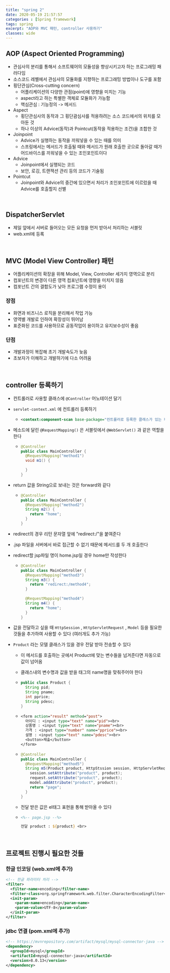 ```yaml
---
title: "spring 2"
date: 2020-05-19 21:57:57
categories : [Spring framework]
tags: spring
excerpt: "AOP와 MVC 패턴, controller 사용하기"
classes: wide
---
```


## AOP (Aspect Oriented Programming)

- 관심사의 분리를 통해서 소프트웨어의 모듈성을 향상시키고자 하는 프로그래밍 패러다임
- 소스코드 레벨에서 관심사의 모듈화를 지향하는 프로그래밍 방법이나 도구를 포함
- 횡단관심(Cross-cutting concern) 
  - 어플리케이션의 다양한 관점(point)에 영향을 미치는 기능
  - aspect라고 하는 특별한 객체로 모듈화가 가능함
  - 핵심관심 : 기능정의 -> 메서드
- Aspect
  - 횡단관심사의 동작과 그 횡단괌심사를 적용하려는 소스 코드에서의 위치를 모아둔 것
  - 하나 이상의 Advice(동작)과 Pointcut(동작을 적용하는 조건)을 조합한 것
- Joinpoint
  - Advice가 실행하는 동작을 끼워넣을 수 있는 때를 의미
  - 스프링에서는 메서드가 호출될 때와 메서드가 원래 호출한 곳으로 돌아갈 때가 어드바이스를 끼워넣을 수 있는 조인포인트이다
- Advice
  - Joinpoint에서 실행되는 코드
  - 보안, 로깅, 트랜잭션 관리 등의 코드가 기술됨
- Pointcut
  - Joinpoint와 Advice의 중간에 있으면서 처리가 조인포인트에 이르렀을 때 Advice를 호출할지 선별

<br>

## DispatcherServlet

- 제일 앞에서 서버로 들어오는 모든 요청을 먼저 받아서 처리하는 서블릿
- web.xml에 등록

<br>

## MVC (Model View Controller) 패턴

- 어플리케이션의 확장을 위해 Model, View, Controller 세가지 영역으로 분리
- 컴포넌트의 변경이 다른 영역 컴포넌트에 영향을 미치지 않음
- 컴포넌트 간의 결합도가 낮아 프로그램 수정이 용이



### 장점

- 화면과 비즈니스 로직을 분리해서 작업 가능
- 영역별 개발로 인하여 확장성이 뛰어남
- 표준화된 코드를 사용하므로 공동작업이 용이하고 유지보수성이 좋음



### 단점

- 개발과정이 복잡해 초기 개발속도가 늦음
- 초보자가 이해하고 개발하기에 다소 어려움

<br>

## controller 등록하기

- 컨트롤러로 사용할 클래스에 `@Controller` 어노테이션 달기

- `servlet-context.xml` 에 컨트롤러 등록하기

  - ```xml
    <context:component-scan base-package="컨트롤러로 등록한 클래스가 있는 패키지명"></context:component-scan>
    ```

- 메소드에 달린 `@RequestMapping()` 은 서블릿에서 `@WebServlet()` 과 같은 역할을 한다

  - ```java
    @Controller
    public class MainController {
      @RequestMapping("method1")
      void m1() {
        
      }
    }
    ```

- return 값을 String으로 보내는 것은 forward와 같다

  - ```java
    @Controller
    public class MainController {
      @RequestMapping("method2")
      String m2() {
        return "home";
      }
    }
    ```

- redirect의 경우 리턴 문자열 앞에 "redirect:/"을 붙여준다

- .jsp 파일을 서버에서 바로 접근할 수 없기 때문에 메서드를 두 개 호출한다

- redirect할 jsp파일 명이 home.jsp일 경우 home만 작성한다

  - ```java
    @Controller
    public class MainController {
      @RequestMapping("method3")
      String m3() {
        return "redirect:/method4";
      }
      
      @RequestMapping("method4")
      String m4() {
        return "home";
      }
    }
    ```

- 값을 전달하고 싶을 때 `HttpSession` , `HttpServletRequest` , `Model` 등을 필요한 것들을 추가하여 사용할 수 있다 (여러개도 추가 가능)

- `Product` 라는 모델 클래스가 있을 경우 전달 받아 전송할 수 있다

  - 이 메서드를 호출하는 곳에서 Product에 맞는 변수들을 넘겨준다면 자동으로 값이 넘어옴 

  - 클래스내의 변수명과 값을 받을 태그의 name명을 맞춰주어야 한다

  - ```java
    public class Product {
      String pid;
      String pname;
      int pprice;
      String pdesc;
    }
    ```

  - ```jsp
    <form action="result" method="post">
      아이디 : <input type="text" name="pid"><br> 
      상품명 : <input type="text" name="pname"><br>
      가격 : <input type="number" name="pprice"><br>
      설명 : <input type="text" name="pdesc"><br>
      <button>제출</button>
    </form>
    ```

  - ```java
    @Controller
    public class MainController {
      @RequestMapping("method5")
      String m5(Product product, HttpStssion session, HttpServletRequest request, Model model) {
        session.setAttribute("product", product);
        request.setAttribute("product", product);
        model.addAttribute("product", product);
        return "page";
      }
    }
    ```

  - 전달 받은 값은 el태그 표현을 통해 받아올 수 있다

  - ```jsp
    <%-- page.jsp --%>
    
    전달 product : ${product} <br>
    ```

<br>

## 프로젝트 진행시 필요한 것들

### 한글 인코딩 (web.xml에 추가)

```xml
<!-- 한글 파라미터 처리 -->
<filter>
  <filter-name>encoding</filter-name>
  <filter-class>org.springframework.web.filter.CharacterEncodingFilter</filter-class>
  <init-param>
    <param-name>encoding</param-name>
    <param-value>UTF-8</param-value>
  </init-param>
</filter>
```



### jdbc 연결 (pom.xml에 추가)

```xml
<!-- https://mvnrepository.com/artifact/mysql/mysql-connector-java -->
<dependency>
  <groupId>mysql</groupId>
  <artifactId>mysql-connector-java</artifactId>
  <version>8.0.13</version>
</dependency>
```





